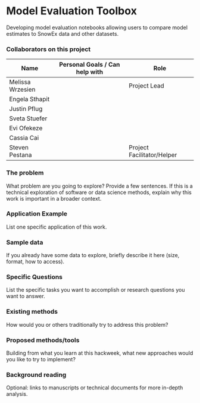 # Model Evaluation Toolbox

Developing model evaluation notebooks allowing users to compare model estimates to SnowEx data and other datasets.

### Collaborators on this project

| Name  | Personal Goals / Can help with | Role
| ------------- | ------------- | ------------- |
| Melissa Wrzesien | | Project Lead |
| Engela Sthapit | | |
| Justin Pflug | | |
| Sveta Stuefer | | |
| Evi Ofekeze | | |
| Cassia Cai | | |
| Steven Pestana | | Project Facilitator/Helper |

### The problem

What problem are you going to explore? Provide a few sentences. If this is a technical exploration of software or data science methods, explain why this work is important in a broader context.

### Application Example

List one specific application of this work.

### Sample data

If you already have some data to explore, briefly describe it here (size, format, how to access).

### Specific Questions

List the specific tasks you want to accomplish or research questions you want to answer.

### Existing methods

How would you or others traditionally try to address this problem?

### Proposed methods/tools

Building from what you learn at this hackweek, what new approaches would you like to try to implement?

### Background reading

Optional: links to manuscripts or technical documents for more in-depth analysis.

